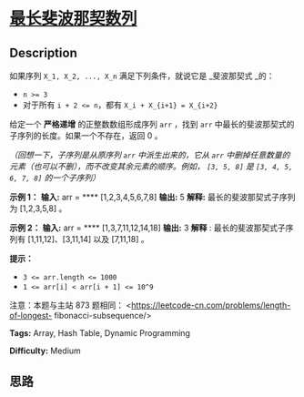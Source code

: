 # [最长斐波那契数列][title]

## Description

如果序列 `X_1, X_2, ..., X_n` 满足下列条件，就说它是  _斐波那契式  _的：

  * `n >= 3`
  * 对于所有 `i + 2 <= n`，都有 `X_i + X_{i+1} = X_{i+2}`

给定一个 **严格递增** 的正整数数组形成序列 `arr` ，找到 `arr` 中最长的斐波那契式的子序列的长度。如果一个不存在，返回  0 。

_（回想一下，子序列是从原序列   `arr` 中派生出来的，它从 `arr` 中删掉任意数量的元素（也可以不删），而不改变其余元素的顺序。例如， `[3,
5, 8]` 是 `[3, 4, 5, 6, 7, 8]` 的一个子序列）_



**示例 1：**
            **输入:** arr = **** [1,2,3,4,5,6,7,8]    **输出:** 5    **解释:** 最长的斐波那契式子序列为 [1,2,3,5,8] 。    

**示例  2：**
            **输入:** arr = **** [1,3,7,11,12,14,18]    **输出:** 3    **解释** : 最长的斐波那契式子序列有 [1,11,12]、[3,11,14] 以及 [7,11,18] 。    



**提示：**

  * `3 <= arr.length <= 1000`
  * `1 <= arr[i] < arr[i + 1] <= 10^9`



注意：本题与主站 873 题相同： <https://leetcode-cn.com/problems/length-of-longest-
fibonacci-subsequence/>


**Tags:** Array, Hash Table, Dynamic Programming

**Difficulty:** Medium

## 思路

[title]: https://leetcode-cn.com/problems/Q91FMA
